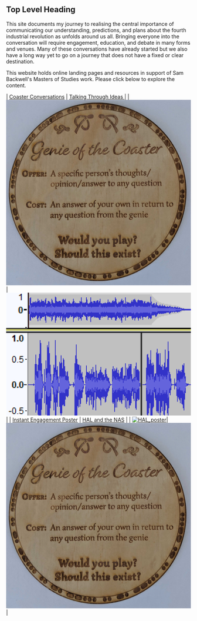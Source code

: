 ## Top Level Heading

<p>
	This site documents my journey to realising the central importance of communicating our understanding, predictions, and plans about the fourth industrial revolution as unfolds around us all. Bringing everyone into the conversation will require engagement, education, and debate in many forms and venues. Many of these conversations have already started but we also have a long way yet to go on a journey that does not have a fixed or clear destination. 
</p>
<p>
	This website holds online landing pages and resources in support of Sam Backwell's Masters of Studies work. Please click below to explore the content. 
</p>




| [Coaster Conversations](./coasters) | [Talking Through Ideas ](./podcast) | 
| [![Coaster1](coasters/img/physical1.jpg)](./coasters)|  [![Podcast_pic](podcast/thumb.png)](./podcast) | 
| [Instant Engagement Poster](HAL/index.html) | [HAL and the NAS](./NAS) |
| [![HAL_poster](coasters/HAL/thumb.png)](HAL/index.html)|  [![Big_poster](coasters/img/physical1.jpg)](./NAS) | 






